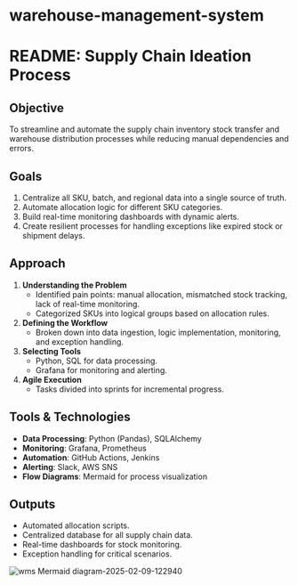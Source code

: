 # warehouse-management-system

# README: Supply Chain Ideation Process

## Objective
To streamline and automate the supply chain inventory stock transfer and warehouse distribution processes while reducing manual dependencies and errors.

## Goals
1. Centralize all SKU, batch, and regional data into a single source of truth.
2. Automate allocation logic for different SKU categories.
3. Build real-time monitoring dashboards with dynamic alerts.
4. Create resilient processes for handling exceptions like expired stock or shipment delays.

## Approach
1. **Understanding the Problem**
   - Identified pain points: manual allocation, mismatched stock tracking, lack of real-time monitoring.
   - Categorized SKUs into logical groups based on allocation rules.
2. **Defining the Workflow**
   - Broken down into data ingestion, logic implementation, monitoring, and exception handling.
3. **Selecting Tools**
   - Python, SQL for data processing.
   - Grafana for monitoring and alerting.
4. **Agile Execution**
   - Tasks divided into sprints for incremental progress.

## Tools & Technologies
- **Data Processing**: Python (Pandas), SQLAlchemy
- **Monitoring**: Grafana, Prometheus
- **Automation**: GitHub Actions, Jenkins
- **Alerting**: Slack, AWS SNS
- **Flow Diagrams**: Mermaid for process visualization

## Outputs
- Automated allocation scripts.
- Centralized database for all supply chain data.
- Real-time dashboards for stock monitoring.
- Exception handling for critical scenarios.



![wms Mermaid diagram-2025-02-09-122940](https://github.com/user-attachments/assets/7a21dc6c-77ce-405e-8088-e9f0f305f070)
